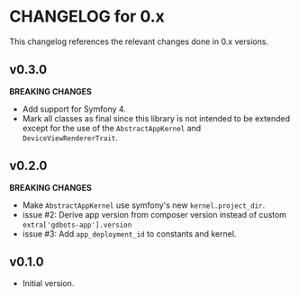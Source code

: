 # CHANGELOG for 0.x
This changelog references the relevant changes done in 0.x versions.


## v0.3.0
__BREAKING CHANGES__

* Add support for Symfony 4.
* Mark all classes as final since this library is not intended to be extended 
  except for the use of the `AbstractAppKernel` and `DeviceViewRendererTrait`.


## v0.2.0
__BREAKING CHANGES__

* Make `AbstractAppKernel` use symfony's new `kernel.project_dir`.
* issue #2: Derive app version from composer version instead of custom `extra['gdbots-app'].version`
* issue #3: Add `app_deployment_id` to constants and kernel. 


## v0.1.0
* Initial version.
